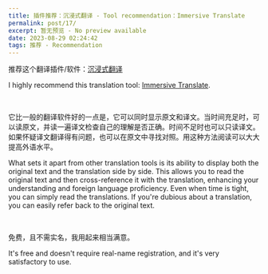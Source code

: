 ```yaml
---
title: 插件推荐：沉浸式翻译 - Tool recommendation：Immersive Translate 
permalink: post/17/
excerpt: 暂无预览 - No preview available
date: 2023-08-29 02:24:42
tags: 推荐 - Recommendation
---
```


推荐这个翻译插件/软件：[沉浸式翻译](https://immersivetranslate.com/)

I highly recommend this translation tool: [Immersive Translate](https://immersivetranslate.com/).

<br>

<p class="tennisbot" id="其实这也是Tennisatw使用中英双语写博客的原因">它比一般的翻译软件好的一点是，它可以同时显示原文和译文。当时间充足时，可以读原文，并读一遍译文检查自己的理解是否正确。时间不足时也可以只读译文。如果怀疑译文翻译得有问题，也可以在原文中寻找对照。用这种方法阅读可以大大提高外语水平。</p>

<p class="tennisbot" id="In fact, this is also the reason why Tennisatw blogs in both Chinese and English.">What sets it apart from other translation tools is its ability to display both the original text and the translation side by side. This allows you to read the original text and then cross-reference it with the translation, enhancing your understanding and foreign language proficiency. Even when time is tight, you can simply read the translations. If you're dubious about a translation, you can easily refer back to the original text. </p>

<br>

免费，且不需实名，我用起来相当满意。

It's free and doesn't require real-name registration, and it's very satisfactory to use.